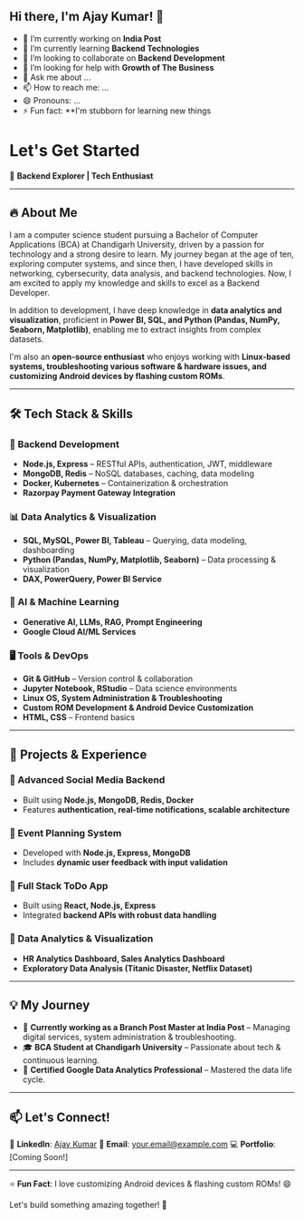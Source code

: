## Hi there, I'm Ajay Kumar! 👋

- 🔭 I’m currently working on **India Post**
- 🌱 I’m currently learning **Backend Technologies**
- 👯 I’m looking to collaborate on **Backend Development**
- 🤔 I’m looking for help with **Growth of The Business**
- 💬 Ask me about ...
- 📫 How to reach me: ...
- 😄 Pronouns: ...
- ⚡ Fun fact: **I'm stubborn for learning new things

# Let's Get Started

🚀 **Backend Explorer |  Tech Enthusiast**

---

## 🔥 About Me

I am a computer science student pursuing a Bachelor of Computer Applications (BCA) at Chandigarh University, driven by a passion for technology and a strong desire to learn. My journey began at the age of ten, exploring computer systems, and since then, I have developed skills in networking, cybersecurity, data analysis, and backend technologies. Now, I am excited to apply my knowledge and skills to excel as a Backend Developer.

In addition to development, I have deep knowledge in **data analytics and visualization**, proficient in **Power BI, SQL, and Python (Pandas, NumPy, Seaborn, Matplotlib)**, enabling me to extract insights from complex datasets.

I'm also an **open-source enthusiast** who enjoys working with **Linux-based systems, troubleshooting various software & hardware issues, and customizing Android devices by flashing custom ROMs**.

---

## 🛠️ Tech Stack & Skills

### **🔹 Backend Development**

- **Node.js, Express** – RESTful APIs, authentication, JWT, middleware
- **MongoDB, Redis** – NoSQL databases, caching, data modeling
- **Docker, Kubernetes** – Containerization & orchestration
- **Razorpay Payment Gateway Integration**

### **📊 Data Analytics & Visualization**

- **SQL, MySQL, Power BI, Tableau** – Querying, data modeling, dashboarding
- **Python (Pandas, NumPy, Matplotlib, Seaborn)** – Data processing & visualization
- **DAX, PowerQuery, Power BI Service**

### **🤖 AI & Machine Learning**

- **Generative AI, LLMs, RAG, Prompt Engineering**
- **Google Cloud AI/ML Services**

### **🖥️ Tools & DevOps**

- **Git & GitHub** – Version control & collaboration
- **Jupyter Notebook, RStudio** – Data science environments
- **Linux OS, System Administration & Troubleshooting**
- **Custom ROM Development & Android Device Customization**
- **HTML, CSS** – Frontend basics

---

## 🚀 Projects & Experience

### **🔹 Advanced Social Media Backend**

- Built using **Node.js, MongoDB, Redis, Docker**
- Features **authentication, real-time notifications, scalable architecture**

### **🔹 Event Planning System**

- Developed with **Node.js, Express, MongoDB**
- Includes **dynamic user feedback with input validation**

### **🔹 Full Stack ToDo App**

- Built using **React, Node.js, Express**
- Integrated **backend APIs with robust data handling**

### **🔹 Data Analytics & Visualization**

- **HR Analytics Dashboard, Sales Analytics Dashboard**
- **Exploratory Data Analysis (Titanic Disaster, Netflix Dataset)**

---

## 💡 My Journey

- 🏢 **Currently working as a Branch Post Master at India Post** – Managing digital services, system administration & troubleshooting.
- 🎓 **BCA Student at Chandigarh University** – Passionate about tech & continuous learning.
- 📜 **Certified Google Data Analytics Professional** – Mastered the data life cycle.

---

## 📫 Let's Connect!

🔗 **LinkedIn**: [Ajay Kumar](https://www.linkedin.com/in/your-profile)
📧 **Email**: [your.email@example.com](mailto\:your.email@example.com)
💻 **Portfolio**: [Coming Soon!]

---

⭐ **Fun Fact**: I love customizing Android devices & flashing custom ROMs! 😄

Let's build something amazing together! 🚀


